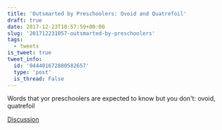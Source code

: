 ```yaml
---
title: 'Outsmarted by Preschoolers: Ovoid and Quatrefoil'
draft: true
date: 2017-12-23T10:57:59+00:00
slug: '201712231057-outsmarted-by-preschoolers'
tags:
  - tweets
is_tweet: true
tweet_info:
  id: '944401672880582657'
  type: 'post'
  is_thread: False
---
```




Words that yor preschoolers are expected to know but you don't: ovoid, quatrefoil

[Discussion](https://x.com/sytelus/status/944401672880582657)
